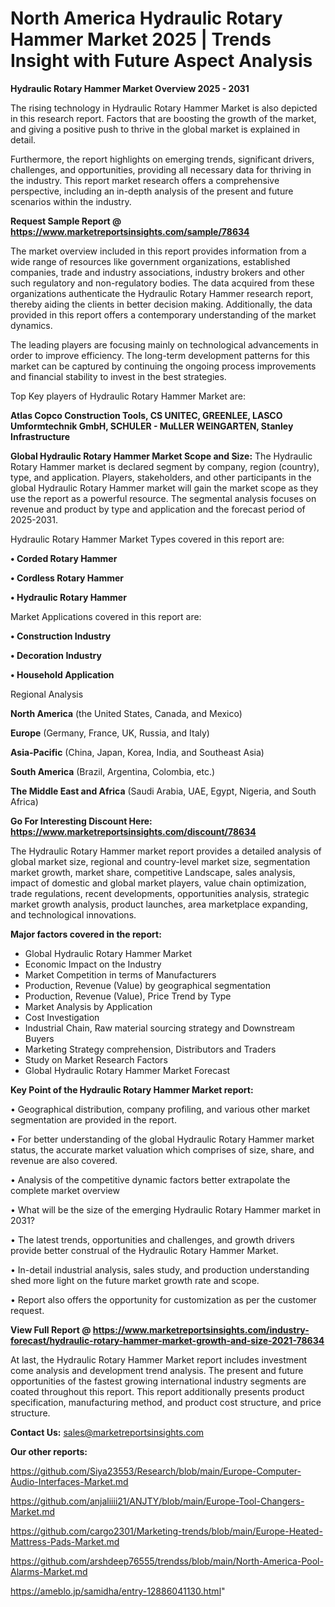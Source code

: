 # North America Hydraulic Rotary Hammer Market 2025 | Trends Insight with Future Aspect Analysis

<Strong> Hydraulic Rotary Hammer Market Overview 2025 - 2031</strong>

The rising technology in Hydraulic Rotary Hammer Market is also depicted in this research report. Factors that are boosting the growth of the market, and giving a positive push to thrive in the global market is explained in detail.

Furthermore, the report highlights on emerging trends, significant drivers, challenges, and opportunities, providing all necessary data for thriving in the industry. This report market research offers a comprehensive perspective, including an in-depth analysis of the present and future scenarios within the industry.

<strong>Request Sample Report @ <a href=https://www.marketreportsinsights.com/sample/78634>https://www.marketreportsinsights.com/sample/78634</a></strong>

The market overview included in this report provides information from a wide range of resources like government organizations, established companies, trade and industry associations, industry brokers and other such regulatory and non-regulatory bodies. The data acquired from these organizations authenticate the Hydraulic Rotary Hammer research report, thereby aiding the clients in better decision making. Additionally, the data provided in this report offers a contemporary understanding of the market dynamics.

The leading players are focusing mainly on technological advancements in order to improve efficiency. The long-term development patterns for this market can be captured by continuing the ongoing process improvements and financial stability to invest in the best strategies.

Top Key players of Hydraulic Rotary Hammer Market are:

<strong>Atlas Copco Construction Tools, CS UNITEC, GREENLEE, LASCO Umformtechnik GmbH, SCHULER - MuLLER WEINGARTEN, Stanley Infrastructure</strong>

<strong><b>Global Hydraulic Rotary Hammer Market Scope and Size:</b></strong>
The Hydraulic Rotary Hammer market is declared segment by company, region (country), type, and application. Players, stakeholders, and other participants in the global Hydraulic Rotary Hammer market will gain the market scope as they use the report as a powerful resource. The segmental analysis focuses on revenue and product by type and application and the forecast period of 2025-2031.

Hydraulic Rotary Hammer Market Types covered in this report are:

<strong>• Corded Rotary Hammer

• Cordless Rotary Hammer

• Hydraulic Rotary Hammer</strong>

Market Applications covered in this report are:

<strong>• Construction Industry

• Decoration Industry

• Household Application</strong> 

Regional Analysis

<strong>North America</strong> (the United States, Canada, and Mexico)

<strong>Europe</strong> (Germany, France, UK, Russia, and Italy)

<strong>Asia-Pacific</strong> (China, Japan, Korea, India, and Southeast Asia)

<strong>South America</strong> (Brazil, Argentina, Colombia, etc.)

<strong>The Middle East and Africa</strong> (Saudi Arabia, UAE, Egypt, Nigeria, and South Africa)

<strong>Go For Interesting Discount Here: <a href=https://www.marketreportsinsights.com/discount/78634>https://www.marketreportsinsights.com/discount/78634</a></strong>

The Hydraulic Rotary Hammer market report provides a detailed analysis of global market size, regional and country-level market size, segmentation market growth, market share, competitive Landscape, sales analysis, impact of domestic and global market players, value chain optimization, trade regulations, recent developments, opportunities analysis, strategic market growth analysis, product launches, area marketplace expanding, and technological innovations.

<strong><b>Major factors covered in the report:</b></strong>
<ul>
  <li>Global Hydraulic Rotary Hammer Market </li>
  <li>Economic Impact on the Industry</li>
  <li>Market Competition in terms of Manufacturers</li>
  <li>Production, Revenue (Value) by geographical segmentation</li>
  <li>Production, Revenue (Value), Price Trend by Type</li>
  <li>Market Analysis by Application</li>
  <li>Cost Investigation</li>
  <li>Industrial Chain, Raw material sourcing strategy and Downstream Buyers</li>
  <li>Marketing Strategy comprehension, Distributors and Traders</li>
  <li>Study on Market Research Factors</li>
  <li>Global Hydraulic Rotary Hammer Market Forecast</li>
</ul>

<strong><b>Key Point of the Hydraulic Rotary Hammer Market report:</b></strong>

• Geographical distribution, company profiling, and various other market segmentation are provided in the report.

• For better understanding of the global Hydraulic Rotary Hammer market status, the accurate market valuation which comprises of size, share, and revenue are also covered.

• Analysis of the competitive dynamic factors better extrapolate the complete market overview

• What will be the size of the emerging Hydraulic Rotary Hammer market in 2031?

• The latest trends, opportunities and challenges, and growth drivers provide better construal of the Hydraulic Rotary Hammer Market.

• In-detail industrial analysis, sales study, and production understanding shed more light on the future market growth rate and scope.

• Report also offers the opportunity for customization as per the customer request.

<strong><b>View Full Report @ <a href=https://www.marketreportsinsights.com/industry-forecast/hydraulic-rotary-hammer-market-growth-and-size-2021-78634>https://www.marketreportsinsights.com/industry-forecast/hydraulic-rotary-hammer-market-growth-and-size-2021-78634</a></b></strong>


At last, the Hydraulic Rotary Hammer Market report includes investment come analysis and development trend analysis. The present and future opportunities of the fastest growing international industry segments are coated throughout this report. This report additionally presents product specification, manufacturing method, and product cost structure, and price structure.

<strong>Contact Us:</strong>
sales@marketreportsinsights.com

<strong>Our other reports:</strong>

<a href=https://github.com/Siya23553/Research/blob/main/Europe-Computer-Audio-Interfaces-Market.md>https://github.com/Siya23553/Research/blob/main/Europe-Computer-Audio-Interfaces-Market.md</a>

<a href=https://github.com/anjaliiii21/ANJTY/blob/main/Europe-Tool-Changers-Market.md>https://github.com/anjaliiii21/ANJTY/blob/main/Europe-Tool-Changers-Market.md</a>

<a href=https://github.com/cargo2301/Marketing-trends/blob/main/Europe-Heated-Mattress-Pads-Market.md>https://github.com/cargo2301/Marketing-trends/blob/main/Europe-Heated-Mattress-Pads-Market.md</a>

<a href=https://github.com/arshdeep76555/trendss/blob/main/North-America-Pool-Alarms-Market.md>https://github.com/arshdeep76555/trendss/blob/main/North-America-Pool-Alarms-Market.md</a>

<a href=https://ameblo.jp/samidha/entry-12886041130.html>https://ameblo.jp/samidha/entry-12886041130.html</a>"
